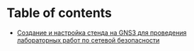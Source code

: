 # Table of contents

* [Создание и настройка стенда на GNS3 для проведения лабораторных работ по сетевой безопасности](README.md)
